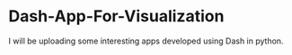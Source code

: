 # Dash-App-For-Visualization
I will be uploading some interesting apps developed using Dash in python.
